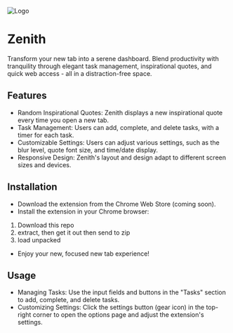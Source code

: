 ![Logo](https://cloud-74yrsre13-hack-club-bot.vercel.app/0icon128.png)
# Zenith

Transform your new tab into a serene dashboard. Blend productivity with tranquility through elegant task management, inspirational quotes, and quick web access - all in a distraction-free space.

## Features

- Random Inspirational Quotes: Zenith displays a new inspirational quote every time you open a new tab.
- Task Management: Users can add, complete, and delete tasks, with a timer for each task.
- Customizable Settings: Users can adjust various settings, such as the blur level, quote font size, and time/date display.
- Responsive Design: Zenith's layout and design adapt to different screen sizes and devices.

## Installation

- Download the extension from the Chrome Web Store (coming soon).
- Install the extension in your Chrome browser:
1. Download this repo
2. extract, then get it out then send to zip
3. load unpacked
- Enjoy your new, focused new tab experience!

## Usage

- Managing Tasks: Use the input fields and buttons in the "Tasks" section to add, complete, and delete tasks.
- Customizing Settings: Click the settings button (gear icon) in the top-right corner to open the options page and adjust the extension's settings.
